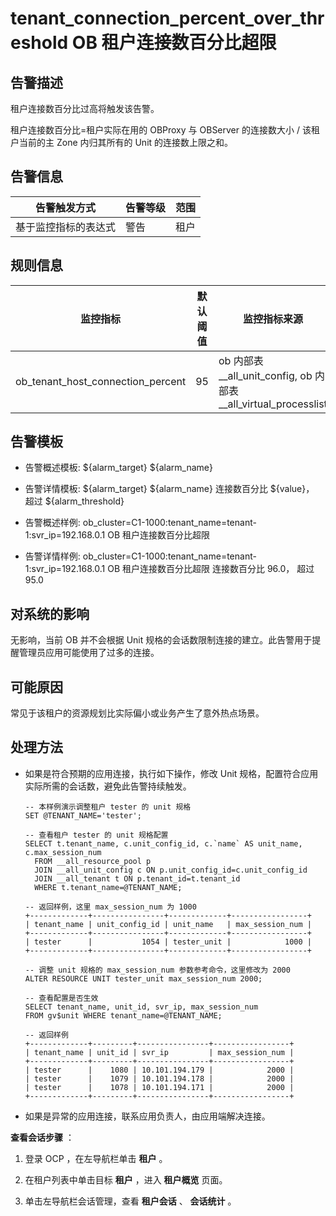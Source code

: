 tenant_connection_percent_over_threshold
OB 租户连接数百分比超限 
============================================================================



**告警描述** 
-----------------------------

租户连接数百分比过高将触发该告警。

租户连接数百分比=租户实际在用的 OBProxy 与 OBServer 的连接数大小 / 该租户当前的主 Zone 内归其所有的 Unit 的连接数上限之和。

**告警信息** 
-----------------------------



|   告警触发方式   | 告警等级 | 范围 |
|------------|------|----|
| 基于监控指标的表达式 | 警告   | 租户 |



**规则信息** 
-----------------------------



|               监控指标                | 默认阈值 |                          监控指标来源                           | 持续时间 | 检测周期 | 消除周期 |
|-----------------------------------|------|-----------------------------------------------------------|------|------|------|
| ob_tenant_host_connection_percent | 95   | ob 内部表__all_unit_config, ob 内部表 __all_virtual_processlist | 0 秒  | 60 秒 | 5 分钟 |



**告警模板** 
-----------------------------

* 告警概述模板: \${alarm_target} ${alarm_name}

  

* 告警详情模板: \${alarm_target} \${alarm_name} 连接数百分比 \${value}， 超过 ${alarm_threshold}

  

* 告警概述样例: ob_cluster=C1-1000:tenant_name=tenant-1:svr_ip=192.168.0.1 OB 租户连接数百分比超限

  

* 告警详情样例: ob_cluster=C1-1000:tenant_name=tenant-1:svr_ip=192.168.0.1 OB 租户连接数百分比超限 连接数百分比 96.0， 超过 95.0

  




**对系统的影响** 
-------------------------------

无影响，当前 OB 并不会根据 Unit 规格的会话数限制连接的建立。此告警用于提醒管理员应用可能使用了过多的连接。

**可能原因** 
-----------------------------

常见于该租户的资源规划比实际偏小或业务产生了意外热点场景。

**处理方法** 
-----------------------------

* 如果是符合预期的应用连接，执行如下操作，修改 Unit 规格，配置符合应用实际所需的会话数，避免此告警持续触发。

  ```unknow
  -- 本样例演示调整租户 tester 的 unit 规格
  SET @TENANT_NAME='tester';
  
  -- 查看租户 tester 的 unit 规格配置
  SELECT t.tenant_name, c.unit_config_id, c.`name` AS unit_name,  c.max_session_num
    FROM __all_resource_pool p
    JOIN __all_unit_config c ON p.unit_config_id=c.unit_config_id
    JOIN __all_tenant t ON p.tenant_id=t.tenant_id
    WHERE t.tenant_name=@TENANT_NAME;
  
  -- 返回样例，这里 max_session_num 为 1000
  +-------------+----------------+-------------+-----------------+
  | tenant_name | unit_config_id | unit_name   | max_session_num |
  +-------------+----------------+-------------+-----------------+
  | tester      |           1054 | tester_unit |            1000 |
  +-------------+----------------+-------------+-----------------+
  
  -- 调整 unit 规格的 max_session_num 参数参考命令，这里修改为 2000
  ALTER RESOURCE UNIT tester_unit max_session_num 2000;
  
  -- 查看配置是否生效
  SELECT tenant_name, unit_id, svr_ip, max_session_num
  FROM gv$unit WHERE tenant_name=@TENANT_NAME;
  
  -- 返回样例
  +-------------+---------+----------------+-----------------+
  | tenant_name | unit_id | svr_ip         | max_session_num |
  +-------------+---------+----------------+-----------------+
  | tester      |    1080 | 10.101.194.179 |            2000 |
  | tester      |    1079 | 10.101.194.178 |            2000 |
  | tester      |    1078 | 10.101.194.171 |            2000 |
  +-------------+---------+----------------+-----------------+
  ```

  

* 如果是异常的应用连接，联系应用负责人，由应用端解决连接。

  




**查看会话步骤** ：

1. 登录 OCP ，在左导航栏单击 **租户** 。

   

2. 在租户列表中单击目标 **租户** ，进入 **租户概览** 页面。

   

3. 单击左导航栏会话管理，查看 **租户会话** 、 **会话统计** 。

   





